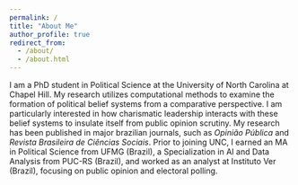 ```yaml
---
permalink: /
title: "About Me"
author_profile: true
redirect_from: 
  - /about/
  - /about.html
---
```


I am a PhD student in Political Science at the University of North Carolina at Chapel Hill. My research utilizes computational methods to examine the formation of political belief systems from a comparative perspective. I am particularly interested in how charismatic leadership interacts with these belief systems to insulate itself from public opinion scrutiny. My research has been published in major brazilian journals, such as *Opinião Pública* and *Revista Brasileira de Ciências Sociais*. Prior to joining UNC, I earned an MA in Political Science from UFMG (Brazil), a Specialization in AI and Data Analysis from PUC-RS (Brazil), and worked as an analyst at Instituto Ver (Brazil), focusing on public opinion and electoral polling.
